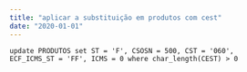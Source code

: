```yaml
---
title: "aplicar a substituição em produtos com cest"
date: "2020-01-01"
---
```


<code>update PRODUTOS
set ST = 'F', CSOSN = 500, CST = '060', ECF_ICMS_ST = 'FF', ICMS = 0
where char_length(CEST) > 0
</code>